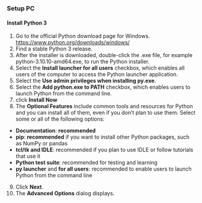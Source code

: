 ### Setup PC
#### Install Python 3
1. Go to the official Python download page for Windows. https://www.python.org/downloads/windows/
2. Find a stable Python 3 release. 
3. After the installer is downloaded, double-click the .exe file, for example python-3.10.10-amd64.exe, to run the Python installer.
4. Select the **Install launcher for all users** checkbox, which enables all users of the computer to access the Python launcher application.
5. Select the **Use admin privileges when installing py.exe**.
6. Select the **Add python.exe to PATH** checkbox, which enables users to launch Python from the command line.
7. click **Install Now**
8. The **Optional Features** include common tools and resources for Python and you can install all of them, even if you don’t plan to use them.
  Select some or all of the following options:
  - **Documentation**: **recommended**
  - **pip**: **recommended** if you want to install other Python packages, such as NumPy or pandas
  - **tcl/tk and IDLE**: recommended if you plan to use IDLE or follow tutorials that use it
  - **Python test suite**: recommended for testing and learning
  - **py launcher** and **for all users**: recommended to enable users to launch Python from the command line
9. Click **Next**.
10. The **Advanced Options** dialog displays.
